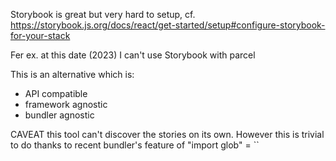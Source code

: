 
Storybook is great but very hard to setup, cf. https://storybook.js.org/docs/react/get-started/setup#configure-storybook-for-your-stack

Fer ex. at this date (2023) I can't use Storybook with parcel

This is an alternative which is:
- API compatible
- framework agnostic
- bundler agnostic

CAVEAT this tool can't discover the stories on its own.
However this is trivial to do thanks to recent bundler's feature of "import glob" = ``
